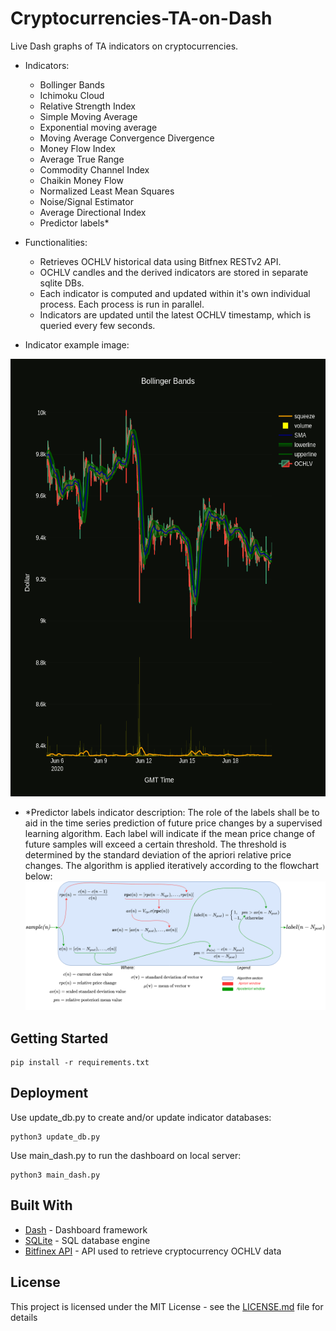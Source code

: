 # Cryptocurrencies-TA-on-Dash 
Live Dash graphs of TA indicators on cryptocurrencies.

* Indicators:
    * Bollinger Bands
    * Ichimoku Cloud
    * Relative Strength Index
    * Simple Moving Average
    * Exponential moving average
    * Moving Average Convergence Divergence
    * Money Flow Index
    * Average True Range
    * Commodity Channel Index
    * Chaikin Money Flow
    * Normalized Least Mean Squares
    * Noise/Signal Estimator
    * Average Directional Index
    * Predictor labels*

* Functionalities:
    * Retrieves OCHLV historical data using Bitfnex RESTv2 API.
    * OCHLV candles and the derived indicators are stored in separate sqlite DBs.
    * Each indicator is computed and updated within it's own individual process. Each process is run in parallel.
    * Indicators are updated until the latest OCHLV timestamp, which is queried every few seconds.
    
* Indicator example image:
<img align="below" width="1000" height="700" src="img/example_bb.png">


* *Predictor labels indicator description:
  The role of the labels shall be to aid in the time series prediction of future price changes by a supervised learning algorithm.
  Each label will indicate if the mean price change of future samples will exceed a certain threshold. The threshold is determined by the standard deviation of the  apriori relative price changes. 
  The algorithm is applied iteratively according to the flowchart below:
![alt text](img/predictor_labels_flowchart.png?raw=true "Predictor labels algorithm flowchart")


## Getting Started
```
pip install -r requirements.txt
```

## Deployment
Use update_db.py to create and/or update indicator databases:
```
python3 update_db.py
```

Use main_dash.py to run the dashboard on local server:
```
python3 main_dash.py
```

## Built With

* [Dash](https://plotly.com/dash/) - Dashboard framework
* [SQLite](https://www.sqlite.org/) - SQL database engine
* [Bitfinex API](https://github.com/scottjbarr/bitfinex) - API used to retrieve cryptocurrency OCHLV data


## License
This project is licensed under the MIT License - see the [LICENSE.md](LICENSE.md) file for details


